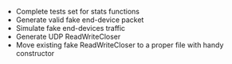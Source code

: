- Complete tests set for stats functions
- Generate valid fake end-device packet
- Simulate fake end-devices traffic 
- Generate UDP ReadWriteCloser 
- Move existing fake ReadWriteCloser to a proper file with handy constructor
